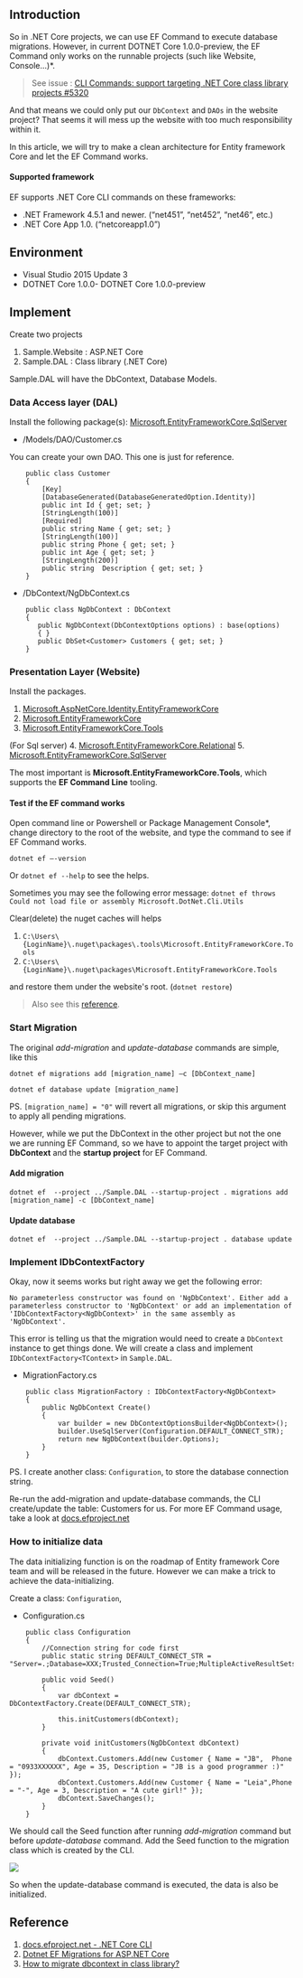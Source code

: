 ## Introduction

So in .NET Core projects, we can use EF Command to execute database migrations. 
However, in current DOTNET Core 1.0.0-preview, the EF Command only works on the runnable projects (such like Website, Console…)*.

> See issue : 
> [CLI Commands: support targeting .NET Core class library projects #5320](https://github.com/aspnet/EntityFramework/issues/5320)

And that means we could only put our `DbContext` and `DAOs` in the website project?
That seems it will mess up the website with too much responsibility within it.

In this article, we will try to make a clean architecture for Entity framework Core and let the EF Command works.


#### Supported framework

EF supports .NET Core CLI commands on these frameworks:
* .NET Framework 4.5.1 and newer. (“net451”, “net452”, “net46”, etc.)
* .NET Core App 1.0. (“netcoreapp1.0”)


## Environment

* Visual Studio 2015 Update 3
* DOTNET Core 1.0.0- DOTNET Core 1.0.0-preview


## Implement

Create two projects
1. Sample.Website : ASP.NET Core
2. Sample.DAL : Class library (.NET Core)

Sample.DAL will have the DbContext, Database Models.

### Data Access layer (DAL)

Install the following package(s):
[Microsoft.EntityFrameworkCore.SqlServer](https://www.nuget.org/packages/Microsoft.EntityFrameworkCore.SqlServer/)

* /Models/DAO/Customer.cs

You can create your own DAO. This one is just for reference. 

```
    public class Customer
    {
        [Key]
        [DatabaseGenerated(DatabaseGeneratedOption.Identity)]
        public int Id { get; set; }
        [StringLength(100)]
        [Required]
        public string Name { get; set; }
        [StringLength(100)]
        public string Phone { get; set; }
        public int Age { get; set; }
        [StringLength(200)]
        public string  Description { get; set; }
    }
```

* /DbContext/NgDbContext.cs

```
    public class NgDbContext : DbContext
    {
       public NgDbContext(DbContextOptions options) : base(options) 
       { }
       public DbSet<Customer> Customers { get; set; }
    }
```

### Presentation Layer (Website)

Install the packages.
1. [Microsoft.AspNetCore.Identity.EntityFrameworkCore](https://www.nuget.org/packages/Microsoft.AspNetCore.Identity.EntityFrameworkCore/)
2. [Microsoft.EntityFrameworkCore](https://www.nuget.org/packages/Microsoft.EntityFrameworkCore/)
3. [Microsoft.EntityFrameworkCore.Tools](https://www.nuget.org/packages/Microsoft.EntityFrameworkCore.Tools/)

(For Sql server)
4. [Microsoft.EntityFrameworkCore.Relational](https://www.nuget.org/packages/Microsoft.EntityFrameworkCore.Relational/)
5. [Microsoft.EntityFrameworkCore.SqlServer](https://www.nuget.org/packages/Microsoft.EntityFrameworkCore.SqlServer/1.0.1)


The most important is **Microsoft.EntityFrameworkCore.Tools**, which supports the **EF Command Line** tooling.


#### Test if the EF command works

Open command line or Powershell or Package Management Console*, change directory to the root of the website, and type the command to see if EF Command works.

`dotnet ef –-version`

Or `dotnet ef --help` to see the helps.


Sometimes you may see the following error message:
`dotnet ef throws Could not load file or assembly Microsoft.DotNet.Cli.Utils`

Clear(delete) the nuget caches will helps
1. `C:\Users\{LoginName}\.nuget\packages\.tools\Microsoft.EntityFrameworkCore.Tools`
2. `C:\Users\{LoginName}\.nuget\packages\Microsoft.EntityFrameworkCore.Tools`

and restore them under the website's root. (`dotnet restore`)

> Also see this [reference](https://github.com/aspnet/EntityFramework/issues/5458#issuecomment-221912806).


### Start Migration 

The original *add-migration* and *update-database* commands are simple, like this

`dotnet ef migrations add [migration_name] –c [DbContext_name]`

`dotnet ef database update [migration_name]`

PS. `[migration_name] = "0"` will revert all migrations, or skip this argument to apply all pending migrations.

However, while we put the DbContext in the other project but not the one we are running EF Command, so we have to appoint the target project with **DbContext** and the **startup project** for EF Command.


#### Add migration
```
dotnet ef  --project ../Sample.DAL --startup-project . migrations add [migration_name] -c [DbContext_name]
```

#### Update database
```
dotnet ef  --project ../Sample.DAL --startup-project . database update
```

### Implement IDbContextFactory<DbContext>

Okay, now it seems works but right away we get the following error:

`No parameterless constructor was found on 'NgDbContext'. Either add a parameterless constructor to 'NgDbContext' or add an implementation of 'IDbContextFactory<NgDbContext>' in the same assembly as 'NgDbContext'.`

This error is telling us that the migration would need to create a `DbContext` instance to get things done.  We will create a class and implement `IDbContextFactory<TContext>` in `Sample.DAL`.


* MigrationFactory.cs

```
    public class MigrationFactory : IDbContextFactory<NgDbContext>
    {
        public NgDbContext Create()
        {
            var builder = new DbContextOptionsBuilder<NgDbContext>();
            builder.UseSqlServer(Configuration.DEFAULT_CONNECT_STR);
            return new NgDbContext(builder.Options);
        }
    }
```

PS. I create another class: `Configuration`, to store the database connection string.

Re-run the add-migration and update-database commands, the CLI create/update the table: Customers for us.
For more EF Command usage, take a look at [docs.efproject.net](https://docs.microsoft.com/en-us/ef/core/miscellaneous/cli/dotnet#dotnet-ef-database-update)

### How to initialize data

The data initializing function is on the roadmap of Entity framework Core team and will be released in the future.
However we can make a trick to achieve the data-initializing.

Create a class: `Configuration`,

* Configuration.cs

```
    public class Configuration
    {
        //Connection string for code first
        public static string DEFAULT_CONNECT_STR = "Server=.;Database=XXX;Trusted_Connection=True;MultipleActiveResultSets=true";

        public void Seed()
        {
            var dbContext = DbContextFactory.Create(DEFAULT_CONNECT_STR);

            this.initCustomers(dbContext);
        }

        private void initCustomers(NgDbContext dbContext)
        {
            dbContext.Customers.Add(new Customer { Name = "JB",  Phone = "0933XXXXXX", Age = 35, Description = "JB is a good programmer :)" });
            dbContext.Customers.Add(new Customer { Name = "Leia",Phone = "-", Age = 3, Description = "A cute girl!" });
            dbContext.SaveChanges();
        }
    }
``` 

We should call the Seed function after running *add-migration* command but before *update-database* command. Add the Seed function to the migration class which is created by the CLI.

![](https://3.bp.blogspot.com/-t2peGURJmBs/WBOJ3IgTSNI/AAAAAAAAD9E/wtlO20rw0Q8NysWqQuZPZ9RZCB75_4XlACLcB/s1600/image001.png)

So when the update-database command is executed, the data is also be initialized.


## Reference

1. [docs.efproject.net - .NET Core CLI](https://docs.microsoft.com/en-us/ef/core/miscellaneous/cli/dotnet#dotnet-ef-database-update)
2. [Dotnet EF Migrations for ASP.NET Core](http://benjii.me/2016/05/dotnet-ef-migrations-for-asp-net-core/)
3. [How to migrate dbcontext in class library?](https://github.com/aspnet/EntityFramework/issues/5460#issuecomment-221167712)





